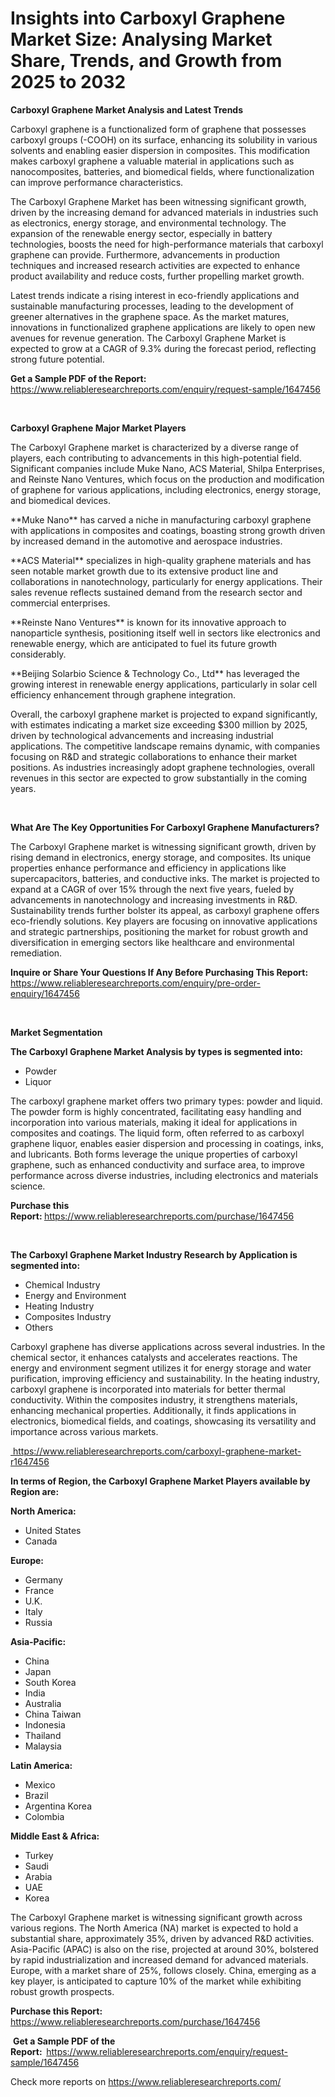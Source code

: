 <p><h1>Insights into Carboxyl Graphene Market Size: Analysing Market Share, Trends, and Growth from 2025 to 2032</h1></p><p><strong>Carboxyl Graphene Market Analysis and Latest Trends</strong></p>
<p><p>Carboxyl graphene is a functionalized form of graphene that possesses carboxyl groups (-COOH) on its surface, enhancing its solubility in various solvents and enabling easier dispersion in composites. This modification makes carboxyl graphene a valuable material in applications such as nanocomposites, batteries, and biomedical fields, where functionalization can improve performance characteristics.</p><p>The Carboxyl Graphene Market has been witnessing significant growth, driven by the increasing demand for advanced materials in industries such as electronics, energy storage, and environmental technology. The expansion of the renewable energy sector, especially in battery technologies, boosts the need for high-performance materials that carboxyl graphene can provide. Furthermore, advancements in production techniques and increased research activities are expected to enhance product availability and reduce costs, further propelling market growth.</p><p>Latest trends indicate a rising interest in eco-friendly applications and sustainable manufacturing processes, leading to the development of greener alternatives in the graphene space. As the market matures, innovations in functionalized graphene applications are likely to open new avenues for revenue generation. The Carboxyl Graphene Market is expected to grow at a CAGR of 9.3% during the forecast period, reflecting strong future potential.</p></p>
<p><strong>Get a Sample PDF of the Report:&nbsp;</strong> <a href="https://www.reliableresearchreports.com/enquiry/request-sample/1647456?utm_campaign=28&utm_medium=2&utm_source=Github&utm_content=ia&utm_term=30012025&utm_id=carboxyl-graphene">https://www.reliableresearchreports.com/enquiry/request-sample/1647456</a></p>
<p>&nbsp;</p>
<p><strong>Carboxyl Graphene Major Market Players</strong></p>
<p><p>The Carboxyl Graphene market is characterized by a diverse range of players, each contributing to advancements in this high-potential field. Significant companies include Muke Nano, ACS Material, Shilpa Enterprises, and Reinste Nano Ventures, which focus on the production and modification of graphene for various applications, including electronics, energy storage, and biomedical devices.</p><p>**Muke Nano** has carved a niche in manufacturing carboxyl graphene with applications in composites and coatings, boasting strong growth driven by increased demand in the automotive and aerospace industries. </p><p>**ACS Material** specializes in high-quality graphene materials and has seen notable market growth due to its extensive product line and collaborations in nanotechnology, particularly for energy applications. Their sales revenue reflects sustained demand from the research sector and commercial enterprises.</p><p>**Reinste Nano Ventures** is known for its innovative approach to nanoparticle synthesis, positioning itself well in sectors like electronics and renewable energy, which are anticipated to fuel its future growth considerably.</p><p>**Beijing Solarbio Science & Technology Co., Ltd** has leveraged the growing interest in renewable energy applications, particularly in solar cell efficiency enhancement through graphene integration. </p><p>Overall, the carboxyl graphene market is projected to expand significantly, with estimates indicating a market size exceeding $300 million by 2025, driven by technological advancements and increasing industrial applications. The competitive landscape remains dynamic, with companies focusing on R&D and strategic collaborations to enhance their market positions. As industries increasingly adopt graphene technologies, overall revenues in this sector are expected to grow substantially in the coming years.</p></p>
<p>&nbsp;</p>
<p><strong>What Are The Key Opportunities For Carboxyl Graphene Manufacturers?</strong></p>
<p><p>The Carboxyl Graphene market is witnessing significant growth, driven by rising demand in electronics, energy storage, and composites. Its unique properties enhance performance and efficiency in applications like supercapacitors, batteries, and conductive inks. The market is projected to expand at a CAGR of over 15% through the next five years, fueled by advancements in nanotechnology and increasing investments in R&D. Sustainability trends further bolster its appeal, as carboxyl graphene offers eco-friendly solutions. Key players are focusing on innovative applications and strategic partnerships, positioning the market for robust growth and diversification in emerging sectors like healthcare and environmental remediation.</p></p>
<p><strong>Inquire or Share Your Questions If Any Before Purchasing This Report:</strong> <a href="https://www.reliableresearchreports.com/enquiry/pre-order-enquiry/1647456?utm_campaign=28&utm_medium=2&utm_source=Github&utm_content=ia&utm_term=30012025&utm_id=carboxyl-graphene">https://www.reliableresearchreports.com/enquiry/pre-order-enquiry/1647456</a></p>
<p>&nbsp;</p>
<p><strong>Market Segmentation</strong></p>
<p><strong>The Carboxyl Graphene Market Analysis by types is segmented into:</strong></p>
<p><ul><li>Powder</li><li>Liquor</li></ul></p>
<p><p>The carboxyl graphene market offers two primary types: powder and liquid. The powder form is highly concentrated, facilitating easy handling and incorporation into various materials, making it ideal for applications in composites and coatings. The liquid form, often referred to as carboxyl graphene liquor, enables easier dispersion and processing in coatings, inks, and lubricants. Both forms leverage the unique properties of carboxyl graphene, such as enhanced conductivity and surface area, to improve performance across diverse industries, including electronics and materials science.</p></p>
<p><strong>Purchase this Report:&nbsp;</strong><a href="https://www.reliableresearchreports.com/purchase/1647456?utm_campaign=28&utm_medium=2&utm_source=Github&utm_content=ia&utm_term=30012025&utm_id=carboxyl-graphene">https://www.reliableresearchreports.com/purchase/1647456</a></p>
<p>&nbsp;</p>
<p><strong>The Carboxyl Graphene Market Industry Research by Application is segmented into:</strong></p>
<p><ul><li>Chemical Industry</li><li>Energy and Environment</li><li>Heating Industry</li><li>Composites Industry</li><li>Others</li></ul></p>
<p><p>Carboxyl graphene has diverse applications across several industries. In the chemical sector, it enhances catalysts and accelerates reactions. The energy and environment segment utilizes it for energy storage and water purification, improving efficiency and sustainability. In the heating industry, carboxyl graphene is incorporated into materials for better thermal conductivity. Within the composites industry, it strengthens materials, enhancing mechanical properties. Additionally, it finds applications in electronics, biomedical fields, and coatings, showcasing its versatility and importance across various markets.</p></p>
<p><a href="https://www.reliableresearchreports.com/carboxyl-graphene-market-r1647456?utm_campaign=28&utm_medium=2&utm_source=Github&utm_content=ia&utm_term=30012025&utm_id=carboxyl-graphene">&nbsp;https://www.reliableresearchreports.com/carboxyl-graphene-market-r1647456</a></p>
<p><strong>In terms of Region, the Carboxyl Graphene Market Players available by Region are:</strong></p>
<p>
    <p> <strong> North America: </strong>
        <ul>
            <li>United States</li>
            <li>Canada</li>
        </ul>
        </p> 
    <p> <strong> Europe: </strong>
        <ul>
            <li>Germany</li>
            <li>France</li>
            <li>U.K.</li>
            <li>Italy</li>
            <li>Russia</li>
        </ul>
        </p> 
    <p> <strong> Asia-Pacific: </strong>
        <ul>
            <li>China</li>
            <li>Japan</li>
            <li>South Korea</li>
            <li>India</li>
            <li>Australia</li>
            <li>China Taiwan</li>
            <li>Indonesia</li>
            <li>Thailand</li>
            <li>Malaysia</li>
        </ul>
        </p> 
    <p> <strong> Latin America: </strong>
        <ul>
            <li>Mexico</li>
            <li>Brazil</li>
            <li>Argentina Korea</li>
            <li>Colombia</li>
        </ul>
        </p> 
    <p> <strong> Middle East & Africa: </strong>
        <ul>
            <li>Turkey</li>
            <li>Saudi</li>
            <li>Arabia</li>
            <li>UAE</li>
            <li>Korea</li>
        </ul>
    </p>
    </p>
<p><p>The Carboxyl Graphene market is witnessing significant growth across various regions. The North America (NA) market is expected to hold a substantial share, approximately 35%, driven by advanced R&D activities. Asia-Pacific (APAC) is also on the rise, projected at around 30%, bolstered by rapid industrialization and increased demand for advanced materials. Europe, with a market share of 25%, follows closely. China, emerging as a key player, is anticipated to capture 10% of the market while exhibiting robust growth prospects.</p></p>
<p><strong>Purchase this Report: </strong><a href="https://www.reliableresearchreports.com/purchase/1647456?utm_campaign=28&utm_medium=2&utm_source=Github&utm_content=ia&utm_term=30012025&utm_id=carboxyl-graphene">https://www.reliableresearchreports.com/purchase/1647456</a></p>
<p>&nbsp;<strong>Get a Sample PDF of the Report:&nbsp;&nbsp;</strong><a href="https://www.reliableresearchreports.com/enquiry/request-sample/1647456?utm_campaign=28&utm_medium=2&utm_source=Github&utm_content=ia&utm_term=30012025&utm_id=carboxyl-graphene">https://www.reliableresearchreports.com/enquiry/request-sample/1647456</a></p>
<p><strong></strong></p>
<p>Check more reports on <a href="https://www.reliableresearchreports.com/?utm_campaign=28&utm_medium=2&utm_source=Github&utm_content=ia&utm_term=30012025&utm_id=carboxyl-graphene">https://www.reliableresearchreports.com/</a></p>